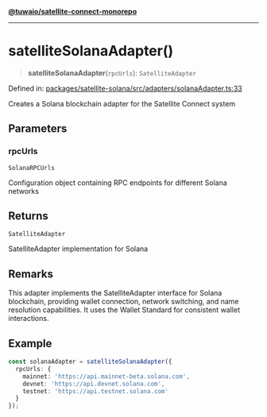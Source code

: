 [**@tuwaio/satellite-connect-monorepo**](../../../README.md)

***

# satelliteSolanaAdapter()

> **satelliteSolanaAdapter**(`rpcUrls`): `SatelliteAdapter`

Defined in: [packages/satellite-solana/src/adapters/solanaAdapter.ts:33](https://github.com/TuwaIO/satellite-connect/blob/8af5ba76f248b2d5386322999904d21ced4220f4/packages/satellite-solana/src/adapters/solanaAdapter.ts#L33)

Creates a Solana blockchain adapter for the Satellite Connect system

## Parameters

### rpcUrls

`SolanaRPCUrls`

Configuration object containing RPC endpoints for different Solana networks

## Returns

`SatelliteAdapter`

SatelliteAdapter implementation for Solana

## Remarks

This adapter implements the SatelliteAdapter interface for Solana blockchain,
providing wallet connection, network switching, and name resolution capabilities.
It uses the Wallet Standard for consistent wallet interactions.

## Example

```typescript
const solanaAdapter = satelliteSolanaAdapter({
  rpcUrls: {
    mainnet: 'https://api.mainnet-beta.solana.com',
    devnet: 'https://api.devnet.solana.com',
    testnet: 'https://api.testnet.solana.com'
  }
});
```
